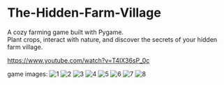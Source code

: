 # The-Hidden-Farm-Village

A cozy farming game built with Pygame.   
Plant crops, interact with nature, and discover the secrets of your hidden farm village.

https://www.youtube.com/watch?v=T4IX36sP_0c

game images:
![1](https://github.com/mbelk059/The-Hidden-Farm-Village/assets/114425943/a7a3246d-74d3-4c98-929e-99a512c31a0c)
![2](https://github.com/mbelk059/The-Hidden-Farm-Village/assets/114425943/442c13a3-2e2f-40b3-af76-a74d78cc35ef)
![3](https://github.com/mbelk059/The-Hidden-Farm-Village/assets/114425943/33beec32-d90f-404d-ab67-e23ba35d1e76)
![4](https://github.com/mbelk059/The-Hidden-Farm-Village/assets/114425943/35657404-6000-45f6-b6a1-b4a9522feb45)
![5](https://github.com/mbelk059/The-Hidden-Farm-Village/assets/114425943/59c3d272-82a0-4a3b-a9a6-37fa43c70e92)
![6](https://github.com/mbelk059/The-Hidden-Farm-Village/assets/114425943/7d538b94-63e6-47af-b5ec-337f063821c3)
![7](https://github.com/mbelk059/The-Hidden-Farm-Village/assets/114425943/4a1fe7e1-4573-4d92-8d4d-a6eafd04af85)
![8](https://github.com/mbelk059/The-Hidden-Farm-Village/assets/114425943/9b2f1549-d16c-4c5c-a7cd-6d2890ad116a)
